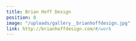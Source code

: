 ```yaml
---
title: Brian Hoff Design
position: 8
image: "/uploads/gallery__brianhoffdesign.jpg"
link: http://brianhoffdesign.com/#/work
---
```


